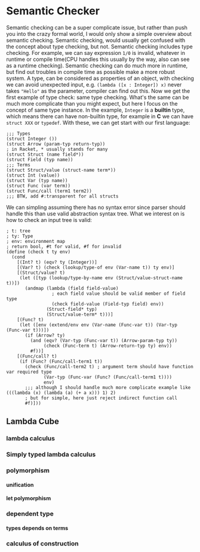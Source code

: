 # Semantic Checker

Semantic checking can be a super complicate issue, but rather than push you into the crazy formal world, I would only show a simple overview about semantic checking. Semantic checking, would usually get confused with the concept about type checking, but not. Semantic checking includes type checking. For example, we can say expression `1/0` is invalid, whatever in runtime or compile time(CPU handles this usually by the way, also can see as a runtime checking). Semantic checking can do much more in runtime, but find out troubles in compile time as possible make a more robust system. A type, can be considered as properties of an object, with checking we can avoid unexpected input, e.g. `(lambda ([x : Integer]) x)` never takes `"Hello"` as the parameter, compiler can find out this. Now we get the first example of type check: same type checking. What's the same can be much more complicate than you might expect, but here I focus on the concept of same type instance. In the example, `Integer` is a **builtin** type, which means there can have non-builtin type, for example in **C** we can have `struct XXX` or `typedef`. With these, we can get start with our first language:

```racket
;;; Types
(struct Integer ())
(struct Arrow (param-typ return-typ))
; in Racket, * usually stands for many
(struct Struct (name field*))
(struct Field (typ name))
;;; Terms
(struct Struct/value (struct-name term*))
(struct Int (value))
(struct Var (typ name))
(struct Func (var term))
(struct Func/call (term1 term2))
;;; BTW, add #:transparent for all structs
```

We can simpling assuming there has no syntax error since parser should handle this than use valid abstraction syntax tree. What we interest on is how to check an input tree is valid:

```racket
; t: tree
; ty: Type
; env: environment map
; return bool, #t for valid, #f for invalid
(define (check t ty env)
  (cond
    [(Int? t) (eqv? ty (Integer))]
    [(Var? t) (check (lookup/type-of env (Var-name t)) ty env)]
    [(Struct/value? t)
     (let ([typ (lookup/type-by-name env (Struct/value-struct-name t))])
       (andmap (lambda (field field-value)
                 ; each field value should be valid member of field type
                 (check field-value (Field-typ field) env))
               (Struct-field* typ)
               (Struct/value-term* t)))]
    [(Func? t)
     (let ([env (extend/env env (Var-name (Func-var t)) (Var-typ (Func-var t)))])
       (if (Arrow? ty)
         (and (eqv? (Var-typ (Func-var t)) (Arrow-param-typ ty))
              (check (Func-term t) (Arrow-return-typ ty) env))
         #f))]
    [(Func/call? t)
     (if (Func? (Func/call-term1 t))
       (check (Func/call-term2 t) ; argument term should have function var required type
              (Var-typ (Func-var (Func? (Func/call-term1 t))))
              env)
       ;;; although I should handle much more complicate example like (((lambda (x) (lambda (a) (+ a x))) 1) 2)
       ; but for simple, here just reject indirect function call
       #f)]))
```

## Lambda Cube

### lambda calculus

### Simply typed lambda calculus

### polymorphism

#### unification

#### let polymorphism

### dependent type

#### types depends on terms

### calculus of construction

